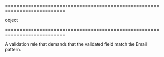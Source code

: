 <!--**
/*-------------------------------------------
    Auto-generated file. Do not modify.
-------------------------------------------

**-->
===========================================================================
<!--type-->object<!--/type-->
===========================================================================

<!--shortDescription-->
A validation rule that demands that the validated field match the Email pattern.
<!--/shortDescription-->

<!--fullDescription-->

<!--/fullDescription-->